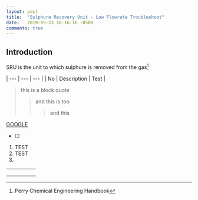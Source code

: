 ```yaml
---
layout: post
title:  "Sulphure Recovery Unit - Low Flowrate Troubleshoot"
date:   2019-05-23 16:16:16 -0500
comments: true
---
```


## Introduction

SRU is the unit to which sulphure is removed from the gas[^1]

| --- | --- | --- |
| No | Description | Test |

> this is a block quote
>> and this is too
>>> and this

[GOOGLE](google.com)

- [ ] 

1. TEST
1. TEST
1. 
[^1]: Perry Chemical Engineering Handbook


|   |   |   |   |   |
|---|---|---|---|---|
|   |   |   |   |   |
|   |   |   |   |   |
|   |   |   |   |   |

